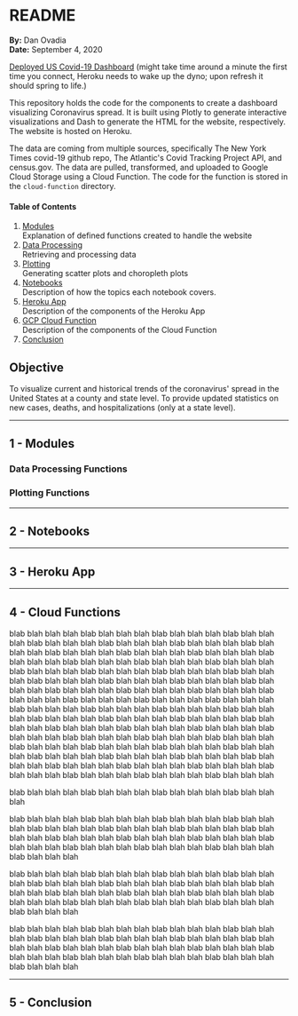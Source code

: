 # README

<b>By:</b> Dan Ovadia<br>
<b>Date:</b> September 4, 2020

[Deployed US Covid-19 Dashboard](https://covid-hotspots-ga-dsi-la-11.herokuapp.com/)
(might take time around a minute the first time you connect, Heroku needs to wake up the dyno; upon refresh it should spring to life.)

This repository holds the code for the components to create a dashboard visualizing Coronavirus spread. It is built using Plotly to generate interactive visualizations and Dash to generate the HTML for the website, respectively. The website is hosted on Heroku.

The data are coming from multiple sources, specifically The New York Times covid-19 github repo, The Atlantic's Covid Tracking Project API, and census.gov. The data are pulled, transformed, and uploaded to Google Cloud Storage using a Cloud Function. The code for the function is stored in the `cloud-function` directory.

#### Table of Contents
1. [Modules](#1---Modules)<br>
Explanation of defined functions created to handle the website
  1. [Data Processing](#Data-Processing-Functions)<br>
    Retrieving and processing data
  2. [Plotting](#Plotting-Functions)<br>
    Generating scatter plots and choropleth plots
2. [Notebooks](#2---Notebooks)<br>
  Description of how the topics each notebook covers.
3. [Heroku App](#3---Data-Processing-Functions)<br>
  Description of the components of the Heroku App
4. [GCP Cloud Function](#4---GCP-Cloud-Function)<br>
  Description of the components of the Cloud Function
5. [Conclusion](#5---Conclusion)<br>


## Objective
To visualize current and historical trends of the coronavirus' spread in the United States at a county and state level. To provide updated statistics on new cases, deaths, and hospitalizations (only at a state level).

---
## 1 - Modules

### Data Processing Functions

### Plotting Functions

---
## 2 - Notebooks

---
## 3 - Heroku App

---
## 4 - Cloud Functions



blab blah blah blah blab blah blah blah blab blah blah blah blab blah blah blah
blab blah blah blah blab blah blah blah blab blah blah blah blab blah blah blah
blab blah blah blah blab blah blah blah blab blah blah blah blab blah blah blah
blab blah blah blah blab blah blah blah blab blah blah blah blab blah blah blah
blab blah blah blah blab blah blah blah blab blah blah blah blab blah blah blah
blab blah blah blah blab blah blah blah blab blah blah blah blab blah blah blah
blab blah blah blah blab blah blah blah blab blah blah blah blab blah blah blah
blab blah blah blah blab blah blah blah blab blah blah blah blab blah blah blah
blab blah blah blah blab blah blah blah blab blah blah blah blab blah blah blah
blab blah blah blah blab blah blah blah blab blah blah blah blab blah blah blah
blab blah blah blah blab blah blah blah blab blah blah blah blab blah blah blah
blab blah blah blah blab blah blah blah blab blah blah blah blab blah blah blah
blab blah blah blah blab blah blah blah blab blah blah blah blab blah blah blah
blab blah blah blah blab blah blah blah blab blah blah blah blab blah blah blah 
blab blah blah blah blab blah blah blah blab blah blah blah blab blah blah blah



blab blah blah blah blab blah blah blah blab blah blah blah blab blah blah blah

blab blah blah blah blab blah blah blah blab blah blah blah blab blah blah blah
blab blah blah blah blab blah blah blah blab blah blah blah blab blah blah blah
blab blah blah blah blab blah blah blah blab blah blah blah blab blah blah blah
blab blah blah blah blab blah blah blah blab blah blah blah blab blah blah blah


blab blah blah blah blab blah blah blah blab blah blah blah blab blah blah blah
blab blah blah blah blab blah blah blah blab blah blah blah blab blah blah blah
blab blah blah blah blab blah blah blah blab blah blah blah blab blah blah blah
blab blah blah blah blab blah blah blah blab blah blah blah blab blah blah blah


blab blah blah blah blab blah blah blah blab blah blah blah blab blah blah blah
blab blah blah blah blab blah blah blah blab blah blah blah blab blah blah blah
blab blah blah blah blab blah blah blah blab blah blah blah blab blah blah blah
blab blah blah blah blab blah blah blah blab blah blah blah blab blah blah blah


---
## 5 - Conclusion
